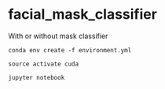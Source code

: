 # facial_mask_classifier
With or without mask classifier

`conda env create -f environment.yml`

`source activate cuda`

`jupyter notebook `
